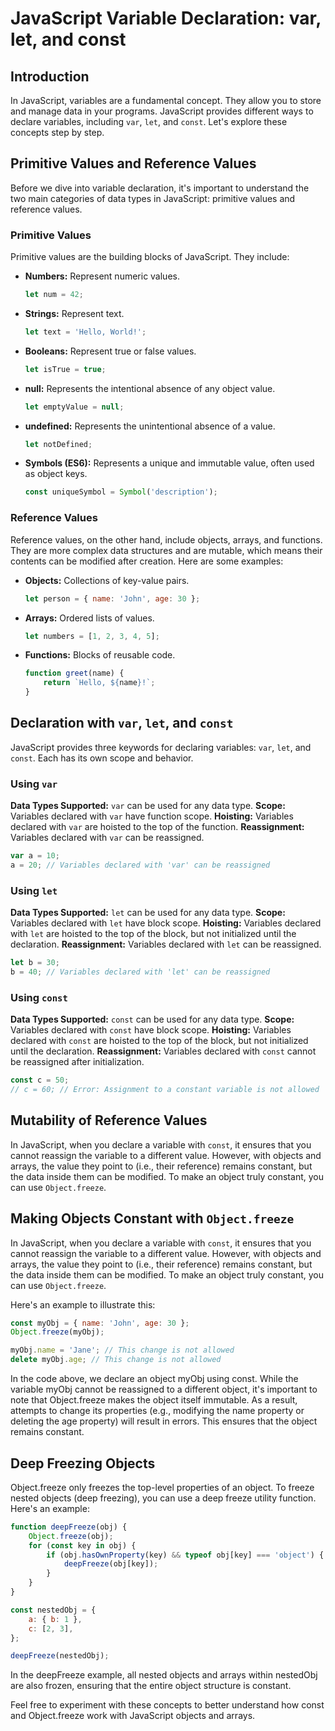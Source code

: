 # JavaScript Variable Declaration: var, let, and const

## Introduction

In JavaScript, variables are a fundamental concept. They allow you to store and manage data in your programs. JavaScript provides different ways to declare variables, including `var`, `let`, and `const`. Let's explore these concepts step by step.

## Primitive Values and Reference Values

Before we dive into variable declaration, it's important to understand the two main categories of data types in JavaScript: primitive values and reference values.

### Primitive Values

Primitive values are the building blocks of JavaScript. They include:

-   **Numbers:** Represent numeric values.

    ```javascript
    let num = 42;
    ```

-   **Strings:** Represent text.

    ```javascript
    let text = 'Hello, World!';
    ```

-   **Booleans:** Represent true or false values.

    ```javascript
    let isTrue = true;
    ```

-   **null:** Represents the intentional absence of any object value.

    ```javascript
    let emptyValue = null;
    ```

-   **undefined:** Represents the unintentional absence of a value.

    ```javascript
    let notDefined;
    ```

-   **Symbols (ES6):** Represents a unique and immutable value, often used as object keys.
    ```javascript
    const uniqueSymbol = Symbol('description');
    ```

### Reference Values

Reference values, on the other hand, include objects, arrays, and functions. They are more complex data structures and are mutable, which means their contents can be modified after creation. Here are some examples:

-   **Objects:** Collections of key-value pairs.

    ```javascript
    let person = { name: 'John', age: 30 };
    ```

-   **Arrays:** Ordered lists of values.

    ```javascript
    let numbers = [1, 2, 3, 4, 5];
    ```

-   **Functions:** Blocks of reusable code.
    ```javascript
    function greet(name) {
        return `Hello, ${name}!`;
    }
    ```

## Declaration with `var`, `let`, and `const`

JavaScript provides three keywords for declaring variables: `var`, `let`, and `const`. Each has its own scope and behavior.

### Using `var`

**Data Types Supported:** `var` can be used for any data type.
**Scope:** Variables declared with `var` have function scope.
**Hoisting:** Variables declared with `var` are hoisted to the top of the function.
**Reassignment:** Variables declared with `var` can be reassigned.

```javascript
var a = 10;
a = 20; // Variables declared with 'var' can be reassigned
```

### Using `let`

**Data Types Supported:** `let` can be used for any data type.
**Scope:** Variables declared with `let` have block scope.
**Hoisting:** Variables declared with `let` are hoisted to the top of the block, but not initialized until the declaration.
**Reassignment:** Variables declared with `let` can be reassigned.

```javascript
let b = 30;
b = 40; // Variables declared with 'let' can be reassigned
```

### Using `const`

**Data Types Supported:** `const` can be used for any data type.
**Scope:** Variables declared with `const` have block scope.
**Hoisting:** Variables declared with `const` are hoisted to the top of the block, but not initialized until the declaration.
**Reassignment:** Variables declared with `const` cannot be reassigned after initialization.

```javascript
const c = 50;
// c = 60; // Error: Assignment to a constant variable is not allowed
```

## Mutability of Reference Values

In JavaScript, when you declare a variable with `const`, it ensures that you cannot reassign the variable to a different value. However, with objects and arrays, the value they point to (i.e., their reference) remains constant, but the data inside them can be modified. To make an object truly constant, you can use `Object.freeze`.

## Making Objects Constant with `Object.freeze`

In JavaScript, when you declare a variable with `const`, it ensures that you cannot reassign the variable to a different value. However, with objects and arrays, the value they point to (i.e., their reference) remains constant, but the data inside them can be modified. To make an object truly constant, you can use `Object.freeze`.

Here's an example to illustrate this:

```javascript
const myObj = { name: 'John', age: 30 };
Object.freeze(myObj);

myObj.name = 'Jane'; // This change is not allowed
delete myObj.age; // This change is not allowed
```

In the code above, we declare an object myObj using const. While the variable myObj cannot be reassigned to a different object, it's important to note that Object.freeze makes the object itself immutable. As a result, attempts to change its properties (e.g., modifying the name property or deleting the age property) will result in errors. This ensures that the object remains constant.

## Deep Freezing Objects

Object.freeze only freezes the top-level properties of an object. To freeze nested objects (deep freezing), you can use a deep freeze utility function. Here's an example:

```javascript
function deepFreeze(obj) {
    Object.freeze(obj);
    for (const key in obj) {
        if (obj.hasOwnProperty(key) && typeof obj[key] === 'object') {
            deepFreeze(obj[key]);
        }
    }
}

const nestedObj = {
    a: { b: 1 },
    c: [2, 3],
};

deepFreeze(nestedObj);
```

In the deepFreeze example, all nested objects and arrays within nestedObj are also frozen, ensuring that the entire object structure is constant.

Feel free to experiment with these concepts to better understand how const and Object.freeze work with JavaScript objects and arrays.
